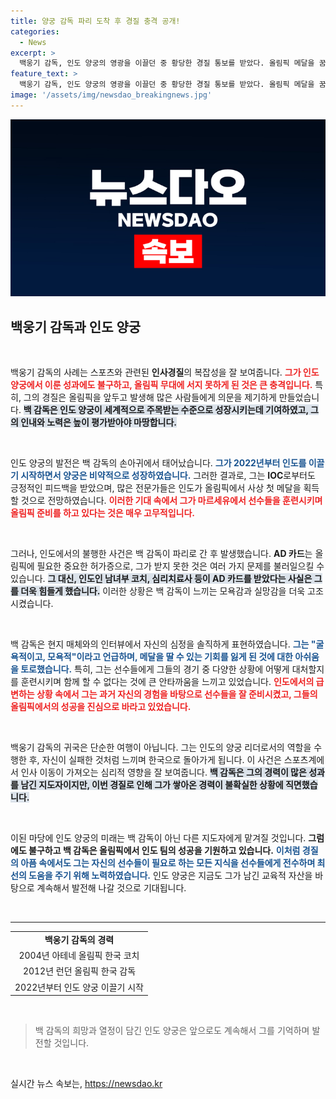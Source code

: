 ```yaml
---
title: 양궁 감독 파리 도착 후 경질 충격 공개!
categories:
  - News
excerpt: >
  백웅기 감독, 인도 양궁의 영광을 이끌던 중 황당한 경질 통보를 받았다. 올림픽 메달을 꿈꾸던 그가 왜 올림픽 무대에 서지 못하게 되었는지, 경과의 전말을 파헤쳐 보자!
feature_text: >
  백웅기 감독, 인도 양궁의 영광을 이끌던 중 황당한 경질 통보를 받았다. 올림픽 메달을 꿈꾸던 그가 왜 올림픽 무대에 서지 못하게 되었는지, 경과의 전말을 파헤쳐 보자!
image: '/assets/img/newsdao_breakingnews.jpg'
---
```


<p><img src="/assets/img/newsdao_breakingnews.jpg" alt="koreaapp 속보" /></p>

<h2 data-ke-size="size26">백웅기 감독과 인도 양궁</h2>

<p data-ke-size="size16">&nbsp;</p>

<p>백웅기 감독의 사례는 스포츠와 관련된 <b>인사경질</b>의 복잡성을 잘 보여줍니다. <b><span style="color: #ee2323;">그가 인도 양궁에서 이룬 성과에도 불구하고, 올림픽 무대에 서지 못하게 된 것은 큰 충격입니다.</span></b> 특히, 그의 경질은 올림픽을 앞두고 발생해 많은 사람들에게 의문을 제기하게 만들었습니다. <b><span style="background-color: #21538527;">백 감독은 인도 양궁이 세계적으로 주목받는 수준으로 성장시키는데 기여하였고, 그의 인내와 노력은 높이 평가받아야 마땅합니다.</span></b></p>

<p data-ke-size="size16">&nbsp;</p>

<p>인도 양궁의 발전은 백 감독의 손아귀에서 태어났습니다. <b><span style="color: #1a5490;">그가 2022년부터 인도를 이끌기 시작하면서 양궁은 비약적으로 성장하였습니다.</span></b> 그러한 결과로, 그는 <b>IOC</b>로부터도 긍정적인 피드백을 받았으며, 많은 전문가들은 인도가 올림픽에서 사상 첫 메달을 획득할 것으로 전망하였습니다. <b><span style="color: #ee2323;">이러한 기대 속에서 그가 마르세유에서 선수들을 훈련시키며 올림픽 준비를 하고 있다는 것은 매우 고무적입니다.</span></b></p>

<p data-ke-size="size16">&nbsp;</p>

<p>그러나, 인도에서의 불행한 사건은 백 감독이 파리로 간 후 발생했습니다. <b>AD 카드</b>는 올림픽에 필요한 중요한 허가증으로, 그가 받지 못한 것은 여러 가지 문제를 불러일으킬 수 있습니다. <b><span style="background-color: #21538527;">그 대신, 인도인 남녀부 코치, 심리치료사 등이 AD 카드를 받았다는 사실은 그를 더욱 힘들게 했습니다.</span></b> 이러한 상황은 백 감독이 느끼는 모욕감과 실망감을 더욱 고조시켰습니다.</p>

<p data-ke-size="size16">&nbsp;</p>

<p>백 감독은 현지 매체와의 인터뷰에서 자신의 심정을 솔직하게 표현하였습니다. <b><span style="color: #1a5490;">그는 "굴욕적이고, 모욕적"이라고 언급하며, 메달을 딸 수 있는 기회를 잃게 된 것에 대한 아쉬움을 토로했습니다.</span></b> 특히, 그는 선수들에게 그들의 경기 중 다양한 상황에 어떻게 대처할지를 훈련시키며 함께 할 수 없다는 것에 큰 안타까움을 느끼고 있었습니다. <b><span style="color: #ee2323;">인도에서의 급변하는 상황 속에서 그는 과거 자신의 경험을 바탕으로 선수들을 잘 준비시켰고, 그들의 올림픽에서의 성공을 진심으로 바라고 있었습니다.</span></b></p>

<p data-ke-size="size16">&nbsp;</p>

<p>백웅기 감독의 귀국은 단순한 여행이 아닙니다. 그는 인도의 양궁 리더로서의 역할을 수행한 후, 자신이 실패한 것처럼 느끼며 한국으로 돌아가게 됩니다. 이 사건은 스포츠계에서 인사 이동이 가져오는 심리적 영향을 잘 보여줍니다. <b><span style="background-color: #21538527;">백 감독은 그의 경력이 많은 성과를 남긴 지도자이지만, 이번 경질로 인해 그가 쌓아온 경력이 불확실한 상황에 직면했습니다.</span></b> </p>

<p data-ke-size="size16">&nbsp;</p>

<p>이된 마당에 인도 양궁의 미래는 백 감독이 아닌 다른 지도자에게 맡겨질 것입니다. <b>그럼에도 불구하고 백 감독은 올림픽에서 인도 팀의 성공을 기원하고 있습니다.</b> <b><span style="color: #1a5490;">이처럼 경질의 아픔 속에서도 그는 자신의 선수들이 필요로 하는 모든 지식을 선수들에게 전수하며 최선의 도움을 주기 위해 노력하였습니다.</span></b> 인도 양궁은 지금도 그가 남긴 교육적 자산을 바탕으로 계속해서 발전해 나갈 것으로 기대됩니다. </p>

<p data-ke-size="size16">&nbsp;</p> 

<hr>

<table>
    <tr>
        <td style="text-align: center; height: 17px;"><b>백웅기 감독의 경력</b></td>
    </tr>
    <tr>
        <td style="text-align: center; height: 17px;">2004년 아테네 올림픽 한국 코치</td>
    </tr>
    <tr>
        <td style="text-align: center; height: 17px;">2012년 런던 올림픽 한국 감독</td>
    </tr>
    <tr>
        <td style="text-align: center; height: 17px;">2022년부터 인도 양궁 이끌기 시작</td>
    </tr>
</table>

<p data-ke-size="size16">&nbsp;</p>

<blockquote>백 감독의 희망과 열정이 담긴 인도 양궁은 앞으로도 계속해서 그를 기억하며 발전할 것입니다.</blockquote>

<p data-ke-size="size16">&nbsp;</p>
실시간 뉴스 속보는, <a href="https://newsdao.kr" rel="dofollow">https://newsdao.kr</a>


